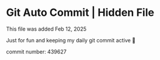 # Git Auto Commit | Hidden File

This file was added Feb 12, 2025

Just for fun and keeping my daily git commit active 🤪

commit number: 439627
